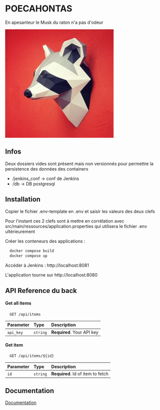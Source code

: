 
# POECAHONTAS

En apesanteur le Musk du raton n'a pas d'odeur


![Logo](img/logo.png)

## Infos
Deux dossiers vides sont présent mais non versionnés pour permettre la persistence des données des containers
* /jenkins_conf -> conf de Jenkins
* /db -> DB postgresql


## Installation

Copier le fichier .env-template en .env et saisir les valeurs des deux clefs

Pour l'instant ces 2 clefs sont à mettre en corrélation avec src/main/ressources/application.properties qui utilisera le fichier .env ultérieurement

Créer les conteneurs des applications :

```bash
  docker compose build
  docker compose up
```

Accéder à Jenkins : http://localhost:8081

L'application tourne sur http://localhost:8080
    
## API Reference du back

#### Get all items

```http
  GET /api/items
```

| Parameter | Type     | Description                |
| :-------- | :------- | :------------------------- |
| `api_key` | `string` | **Required**. Your API key |

#### Get item

```http
  GET /api/items/${id}
```

| Parameter | Type     | Description                       |
| :-------- | :------- | :-------------------------------- |
| `id`      | `string` | **Required**. Id of item to fetch |




## Documentation

[Documentation](https://linktodocumentation)

